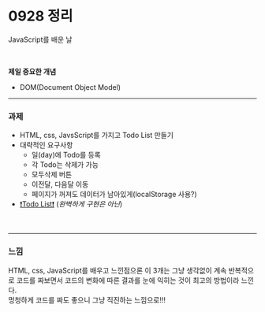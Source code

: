 # 0928 정리

JavaScript를 배운 날

<br/>

**제일 중요한 개념**
- DOM(Document Object Model)

---

### 과제

- HTML, css, JavsScript를 가지고 Todo List 만들기
- 대략적인 요구사항
    - 일(day)에 Todo를 등록 
    - 각 Todo는 삭제가 가능
    - 모두삭제 버튼
    - 이전달, 다음달 이동
    - 페이지가 꺼져도 데이터가 남아있게(localStorage 사용?)
- [❗️Todo List❗️](https://github.com/unhas01/nhnacademy/tree/master/Week5/TodoList) (*완벽하게 구현은 아닌*)


<br/>

---

### 느낌

HTML, css, JavaScript를 배우고 느낀점으론 이 3개는 그냥 생각없이 계속 반복적으로 코드를 짜보면서 코드의 변화에 따른 결과를 눈에 익히는 것이 최고의 방법이라 느낀다.  
멍청하게 코드를 짜도 좋으니 그냥 직진하는 느낌으로!!!

